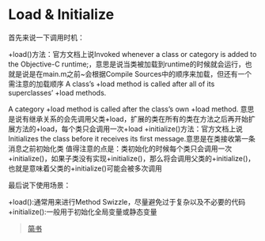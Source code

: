 # Load & Initialize



首先来说一下调用时机：

+load()方法：官方文档上说Invoked whenever a class or category is added to the Objective-C runtime;，意思是说当类被加载到runtime的时候就会运行，也就是说是在main.m之前~会根据Compile Sources中的顺序来加载，但还有一个需注意的加载顺序
A class’s +load method is called after all of its superclasses’ +load methods.

A category +load method is called after the class’s own +load method.
意思是说有继承关系的会先调用父类+load，扩展的类在所有的类在方法之后再开始扩展方法的+load，每个类只会调用一次+load
+initialize()方法：官方文档上说Initializes the class before it receives its first message.意思是在类接收第一条消息之前初始化类
值得注意的点是：类初始化的时候每个类只会调用一次+initialize()，如果子类没有实现+initialize()，那么将会调用父类的+initialize()，也就是意味着父类的+initialize()可能会被多次调用


最后说下使用场景：

+load():通常用来进行Method Swizzle，尽量避免过于复杂以及不必要的代码
+initialize():一般用于初始化全局变量或静态变量


>[简书](https://www.jianshu.com/p/ffdefa76e4a2)

